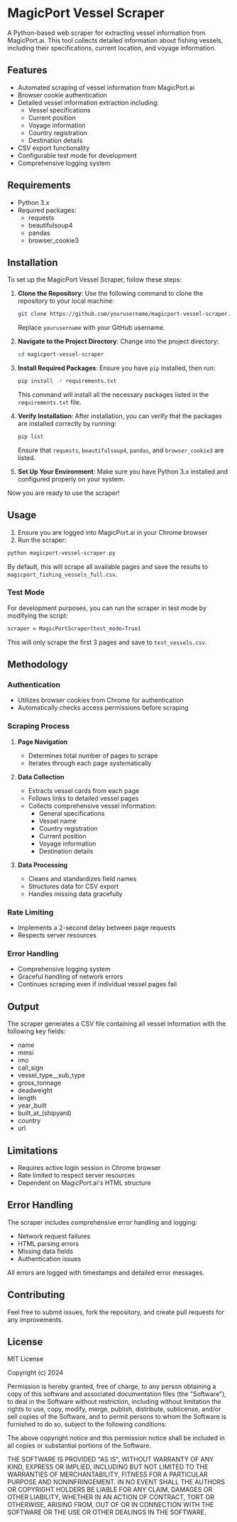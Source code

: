 # MagicPort Vessel Scraper

A Python-based web scraper for extracting vessel information from MagicPort.ai. This tool collects detailed information about fishing vessels, including their specifications, current location, and voyage information.

## Features

- Automated scraping of vessel information from MagicPort.ai
- Browser cookie authentication
- Detailed vessel information extraction including:
  - Vessel specifications
  - Current position
  - Voyage information
  - Country registration
  - Destination details
- CSV export functionality
- Configurable test mode for development
- Comprehensive logging system

## Requirements

- Python 3.x
- Required packages:
  - requests
  - beautifulsoup4
  - pandas
  - browser_cookie3

## Installation

To set up the MagicPort Vessel Scraper, follow these steps:

1. **Clone the Repository**: Use the following command to clone the repository to your local machine:
   ```bash
   git clone https://github.com/yourusername/magicport-vessel-scraper.git
   ```
   Replace `yourusername` with your GitHub username.

2. **Navigate to the Project Directory**: Change into the project directory:
   ```bash
   cd magicport-vessel-scraper
   ```

3. **Install Required Packages**: Ensure you have `pip` installed, then run:
   ```bash
   pip install -r requirements.txt
   ```
   This command will install all the necessary packages listed in the `requirements.txt` file.

4. **Verify Installation**: After installation, you can verify that the packages are installed correctly by running:
   ```bash
   pip list
   ```
   Ensure that `requests`, `beautifulsoup4`, `pandas`, and `browser_cookie3` are listed.

5. **Set Up Your Environment**: Make sure you have Python 3.x installed and configured properly on your system.

Now you are ready to use the scraper!

## Usage

1. Ensure you are logged into MagicPort.ai in your Chrome browser
2. Run the scraper:
```bash
python magicport-vessel-scraper.py
```

By default, this will scrape all available pages and save the results to `magicport_fishing_vessels_full.csv`.

### Test Mode

For development purposes, you can run the scraper in test mode by modifying the script:
```bash
scraper = MagicPortScraper(test_mode=True)
``` 

This will only scrape the first 3 pages and save to `test_vessels.csv`.

## Methodology

### Authentication
- Utilizes browser cookies from Chrome for authentication
- Automatically checks access permissions before scraping

### Scraping Process
1. **Page Navigation**
   - Determines total number of pages to scrape
   - Iterates through each page systematically

2. **Data Collection**
   - Extracts vessel cards from each page
   - Follows links to detailed vessel pages
   - Collects comprehensive vessel information:
     - General specifications
     - Vessel name
     - Country registration
     - Current position
     - Voyage information
     - Destination details

3. **Data Processing**
   - Cleans and standardizes field names
   - Structures data for CSV export
   - Handles missing data gracefully

### Rate Limiting
- Implements a 2-second delay between page requests
- Respects server resources

### Error Handling
- Comprehensive logging system
- Graceful handling of network errors
- Continues scraping even if individual vessel pages fail

## Output

The scraper generates a CSV file containing all vessel information with the following key fields:
- name
- mmsi
- imo
- call_sign
- vessel_type__sub_type
- gross_tonnage
- deadweight
- length
- year_built
- built_at_(shipyard)
- country
- url

## Limitations

- Requires active login session in Chrome browser
- Rate limited to respect server resources
- Dependent on MagicPort.ai's HTML structure

## Error Handling

The scraper includes comprehensive error handling and logging:
- Network request failures
- HTML parsing errors
- Missing data fields
- Authentication issues

All errors are logged with timestamps and detailed error messages.

## Contributing

Feel free to submit issues, fork the repository, and create pull requests for any improvements.

## License

MIT License

Copyright (c) 2024

Permission is hereby granted, free of charge, to any person obtaining a copy
of this software and associated documentation files (the "Software"), to deal
in the Software without restriction, including without limitation the rights
to use, copy, modify, merge, publish, distribute, sublicense, and/or sell
copies of the Software, and to permit persons to whom the Software is
furnished to do so, subject to the following conditions:

The above copyright notice and this permission notice shall be included in all
copies or substantial portions of the Software.

THE SOFTWARE IS PROVIDED "AS IS", WITHOUT WARRANTY OF ANY KIND, EXPRESS OR
IMPLIED, INCLUDING BUT NOT LIMITED TO THE WARRANTIES OF MERCHANTABILITY,
FITNESS FOR A PARTICULAR PURPOSE AND NONINFRINGEMENT. IN NO EVENT SHALL THE
AUTHORS OR COPYRIGHT HOLDERS BE LIABLE FOR ANY CLAIM, DAMAGES OR OTHER
LIABILITY, WHETHER IN AN ACTION OF CONTRACT, TORT OR OTHERWISE, ARISING FROM,
OUT OF OR IN CONNECTION WITH THE SOFTWARE OR THE USE OR OTHER DEALINGS IN THE
SOFTWARE.

